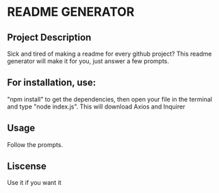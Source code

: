 # README GENERATOR

## Project Description

Sick and tired of making a readme for every github project? This readme generator will make it for you, just answer a few prompts.

## For installation, use:

"npm install" to get the dependencies, then open your file in the terminal and type "node index.js". This will download Axios and Inquirer

## Usage

Follow the prompts.

## Liscense

Use it if you want it
